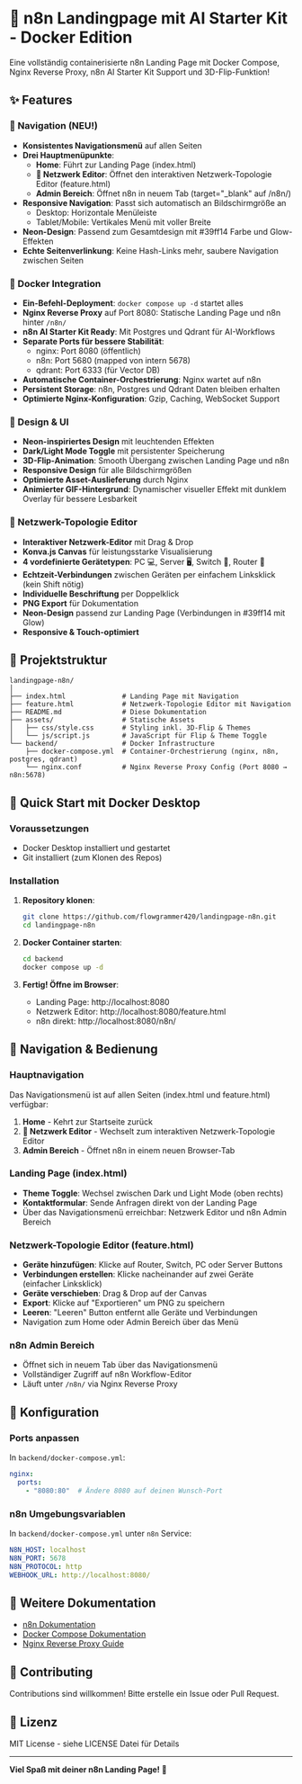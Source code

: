 # 🌟 n8n Landingpage mit AI Starter Kit - Docker Edition

Eine vollständig containerisierte n8n Landing Page mit Docker Compose, Nginx Reverse Proxy, n8n AI Starter Kit Support und 3D-Flip-Funktion!

## ✨ Features

### 🧭 Navigation (NEU!)
- **Konsistentes Navigationsmenü** auf allen Seiten
- **Drei Hauptmenüpunkte**:
  - **Home**: Führt zur Landing Page (index.html)
  - **🔌 Netzwerk Editor**: Öffnet den interaktiven Netzwerk-Topologie Editor (feature.html)
  - **Admin Bereich**: Öffnet n8n in neuem Tab (target="_blank" auf /n8n/)
- **Responsive Navigation**: Passt sich automatisch an Bildschirmgröße an
  - Desktop: Horizontale Menüleiste
  - Tablet/Mobile: Vertikales Menü mit voller Breite
- **Neon-Design**: Passend zum Gesamtdesign mit #39ff14 Farbe und Glow-Effekten
- **Echte Seitenverlinkung**: Keine Hash-Links mehr, saubere Navigation zwischen Seiten

### 🐳 Docker Integration
- **Ein-Befehl-Deployment**: `docker compose up -d` startet alles
- **Nginx Reverse Proxy** auf Port 8080: Statische Landing Page und n8n hinter `/n8n/`
- **n8n AI Starter Kit Ready**: Mit Postgres und Qdrant für AI-Workflows
- **Separate Ports für bessere Stabilität**:
  - nginx: Port 8080 (öffentlich)
  - n8n: Port 5680 (mapped von intern 5678)
  - qdrant: Port 6333 (für Vector DB)
- **Automatische Container-Orchestrierung**: Nginx wartet auf n8n
- **Persistent Storage**: n8n, Postgres und Qdrant Daten bleiben erhalten
- **Optimierte Nginx-Konfiguration**: Gzip, Caching, WebSocket Support

### 🎨 Design & UI
- **Neon-inspiriertes Design** mit leuchtenden Effekten
- **Dark/Light Mode Toggle** mit persistenter Speicherung
- **3D-Flip-Animation**: Smooth Übergang zwischen Landing Page und n8n
- **Responsive Design** für alle Bildschirmgrößen
- **Optimierte Asset-Auslieferung** durch Nginx
- **Animierter GIF-Hintergrund**: Dynamischer visueller Effekt mit dunklem Overlay für bessere Lesbarkeit

### 🔌 Netzwerk-Topologie Editor
- **Interaktiver Netzwerk-Editor** mit Drag & Drop
- **Konva.js Canvas** für leistungsstarke Visualisierung
- **4 vordefinierte Gerätetypen**: PC 💻, Server 🖥️, Switch 🔀, Router 📡
- **Echtzeit-Verbindungen** zwischen Geräten per einfachem Linksklick (kein Shift nötig)
- **Individuelle Beschriftung** per Doppelklick
- **PNG Export** für Dokumentation
- **Neon-Design** passend zur Landing Page (Verbindungen in #39ff14 mit Glow)
- **Responsive & Touch-optimiert**

## 📁 Projektstruktur

```
landingpage-n8n/
│
├── index.html              # Landing Page mit Navigation
├── feature.html            # Netzwerk-Topologie Editor mit Navigation
├── README.md               # Diese Dokumentation
├── assets/                 # Statische Assets
│   ├── css/style.css       # Styling inkl. 3D-Flip & Themes
│   └── js/script.js        # JavaScript für Flip & Theme Toggle
└── backend/                # Docker Infrastructure
    ├── docker-compose.yml  # Container-Orchestrierung (nginx, n8n, postgres, qdrant)
    └── nginx.conf          # Nginx Reverse Proxy Config (Port 8080 → n8n:5678)
```

## 🚀 Quick Start mit Docker Desktop

### Voraussetzungen
- Docker Desktop installiert und gestartet
- Git installiert (zum Klonen des Repos)

### Installation

1. **Repository klonen**:
   ```bash
   git clone https://github.com/flowgrammer420/landingpage-n8n.git
   cd landingpage-n8n
   ```

2. **Docker Container starten**:
   ```bash
   cd backend
   docker compose up -d
   ```

3. **Fertig! Öffne im Browser**:
   - Landing Page: http://localhost:8080
   - Netzwerk Editor: http://localhost:8080/feature.html
   - n8n direkt: http://localhost:8080/n8n/

## 🧭 Navigation & Bedienung

### Hauptnavigation
Das Navigationsmenü ist auf allen Seiten (index.html und feature.html) verfügbar:

1. **Home** - Kehrt zur Startseite zurück
2. **🔌 Netzwerk Editor** - Wechselt zum interaktiven Netzwerk-Topologie Editor
3. **Admin Bereich** - Öffnet n8n in einem neuen Browser-Tab

### Landing Page (index.html)
- **Theme Toggle**: Wechsel zwischen Dark und Light Mode (oben rechts)
- **Kontaktformular**: Sende Anfragen direkt von der Landing Page
- Über das Navigationsmenü erreichbar: Netzwerk Editor und n8n Admin Bereich

### Netzwerk-Topologie Editor (feature.html)
- **Geräte hinzufügen**: Klicke auf Router, Switch, PC oder Server Buttons
- **Verbindungen erstellen**: Klicke nacheinander auf zwei Geräte (einfacher Linksklick)
- **Geräte verschieben**: Drag & Drop auf der Canvas
- **Export**: Klicke auf "Exportieren" um PNG zu speichern
- **Leeren**: "Leeren" Button entfernt alle Geräte und Verbindungen
- Navigation zum Home oder Admin Bereich über das Menü

### n8n Admin Bereich
- Öffnet sich in neuem Tab über das Navigationsmenü
- Vollständiger Zugriff auf n8n Workflow-Editor
- Läuft unter `/n8n/` via Nginx Reverse Proxy

## 🔧 Konfiguration

### Ports anpassen
In `backend/docker-compose.yml`:
```yaml
nginx:
  ports:
    - "8080:80"  # Ändere 8080 auf deinen Wunsch-Port
```

### n8n Umgebungsvariablen
In `backend/docker-compose.yml` unter `n8n` Service:
```yaml
N8N_HOST: localhost
N8N_PORT: 5678
N8N_PROTOCOL: http
WEBHOOK_URL: http://localhost:8080/
```

## 📝 Weitere Dokumentation

- [n8n Dokumentation](https://docs.n8n.io/)
- [Docker Compose Dokumentation](https://docs.docker.com/compose/)
- [Nginx Reverse Proxy Guide](https://docs.nginx.com/nginx/admin-guide/web-server/reverse-proxy/)

## 🤝 Contributing

Contributions sind willkommen! Bitte erstelle ein Issue oder Pull Request.

## 📄 Lizenz

MIT License - siehe LICENSE Datei für Details

---

**Viel Spaß mit deiner n8n Landing Page! 🚀**
